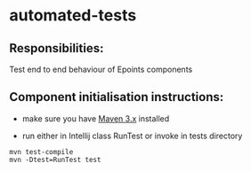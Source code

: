 automated-tests
==============

Responsibilities: 
-----------------
Test end to end behaviour of Epoints components

Component initialisation instructions:
--------------------------------------
- make sure you have [Maven 3.x](http://maven.apache.org/download.cgi#Windows) installed

- run either in Intellij class RunTest or invoke in tests directory
```
mvn test-compile
mvn -Dtest=RunTest test
```